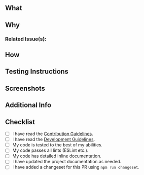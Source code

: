 <!--
Thanks for taking the time to submit a Pull Request.
Please make sure to review the [Development Guidelines](../docs/DEVELOPMENT.md) before submitting your PR.
-->

## What
<!-- In a few words, what does this PR actually change -->


## Why
<!-- Why is this PR necessary? Please any existing previous issue(s) or PR(s) and include a short summary here, too. -->


### Related Issue(s):
<!-- E.g.
- Fixes | Closes | Part of: #123
-->


## How
<!-- How does your PR address the issue at hand? What are the implementation details? Please be specific. -->


## Testing Instructions
<!-- Please include step by step instructions on how to test this PR. -->
<!-- 1. Open a Post or Page. -->
<!-- 2. Insert a Heading Block. -->
<!-- 3. etc. -->


## Screenshots
<!-- Include relevant screenshots proving the PR works as intended. -->


## Additional Info
<!-- Please include any relevant logs, error output, etc -->


## Checklist
<!--
We encourage you to complete this checklist to the best of your abilities.
If you can't do everything, that's okay too.
[Development Guidelines](../docs/DEVELOPMENT.md)
-->

-   [ ] I have read the [Contribution Guidelines](https://github.com/rtCamp/OneDesign/blob/main/docs/CONTRIBUTING.md).
-   [ ] I have read the [Development Guidelines](https://github.com/rtCamp/OneDesign/blob/main/docs/DEVELOPMENT.md).
-   [ ] My code is tested to the best of my abilities.
-   [ ] My code passes all lints (ESLint etc.).
-   [ ] My code has detailed inline documentation.
-   [ ] I have updated the project documentation as needed.
-   [ ] I have added a changeset for this PR using `npm run changeset`.
